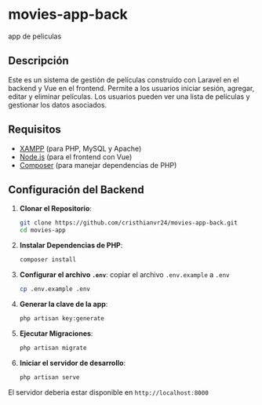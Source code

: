 # movies-app-back
app de peliculas

## Descripción

Este es un sistema de gestión de películas construido con Laravel en el backend y Vue en el frontend. Permite a los usuarios iniciar sesión, agregar, editar y eliminar películas. Los usuarios pueden ver una lista de películas y gestionar los datos asociados.

## Requisitos

- [XAMPP](https://www.apachefriends.org/index.html) (para PHP, MySQL y Apache)
- [Node.js](https://nodejs.org/) (para el frontend con Vue)
- [Composer](https://getcomposer.org/) (para manejar dependencias de PHP)

## Configuración del Backend

1. **Clonar el Repositorio**:
   ```bash
   git clone https://github.com/cristhianvr24/movies-app-back.git
   cd movies-app

2. **Instalar Dependencias de PHP**:
    ```bash
    composer install
3. **Configurar el archivo `.env`**:
   copiar el archivo `.env.example` a `.env`
   ```bash
   cp .env.example .env
4. **Generar la clave de la app**:
   ```bash
   php artisan key:generate
5. **Ejecutar Migraciones**:
   ```bash
   php artisan migrate
6. **Iniciar el servidor de desarrollo**:
   ```bash
   php artisan serve
   
El servidor deberia estar disponible en `http://localhost:8000`
